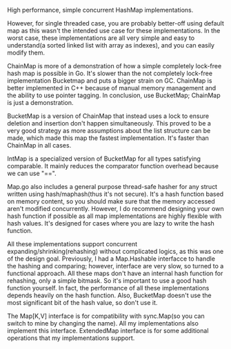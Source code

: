 High performance, simple concurrent HashMap implementations.

However, for single threaded case, you are probably better-off using default map as this wasn't the intended use case
for these implementations. In the worst case, these implementations are all very simple and easy to understand(a sorted
linked list with array as indexes), and you can easily modify them.

ChainMap is more of a demonstration of how a simple completely lock-free hash map is possible in Go. It's slower than
the not completely lock-free implementation Bucketmap and puts a bigger strain on GC. ChainMap is better implemented in
C++ because of manual memory management and the ability to use pointer tagging. In conclusion, use BucketMap; ChainMap
is just a demonstration.

BucketMap is a version of ChainMap that instead uses a lock to ensure deletion and insertion don't
happen simultaneously. This proved to be a very good strategy as more assumptions about the list structure can be made,
which made this map the fastest implementation. It's faster than ChainMap in all cases.

IntMap is a specialized version of BucketMap for all types satisfying comparable. It mainly reduces the comparator
function overhead because we can use "==".

Map.go also includes a general purpose thread-safe hasher for any struct written using hash/maphash(thus it's not
secure). It's a hash function based on memory content, so you should make sure that the memory accessed aren't modified
concurrently. However, I do recommend designing your own hash function if possible as all map implementations are highly
flexible with hash values. It's designed for cases where you are lazy to write the hash function.

All these implementations support concurrent expanding/shrinking(rehashing) without complicated logics, as this was one
of the design goal. Previously, I had a Map.Hashable interfacce to handle the hashing and comparing; however, interface
are very slow, so turned to a functional approach. All these maps don't have an internal hash function for rehashing,
only a simple bitmask. So it's important to use a
good hash function yourself. In fact, the performance of all these implementations depends heavily on the hash function.
Also, BucketMap doesn't use the most significant bit of the hash value, so don't use it.

The Map[K,V] interface is for compatibility with sync.Map(so you can switch to mine by changing the name). All my
implementations also implement this interface. ExtendedMap interface is for some additional operations that my
implementations support.